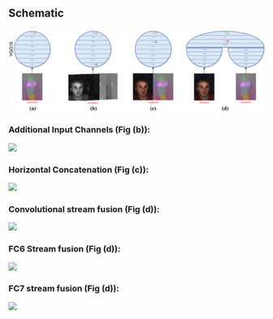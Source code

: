## Schematic
![](arqs.png)

### Additional Input Channels (Fig (b)):
![](VGG16-OF_None.png)

### Horizontal Concatenation (Fig (c)):
![](VGG16-OF_Horizontal.png)

### Convolutional stream fusion (Fig (d)):
![](VGG16-OF_Conv.png)

### FC6 Stream fusion (Fig (d)):
![](VGG16-OF_FC6.png)

### FC7 stream fusion (Fig (d)):
![](VGG16-OF_FC7.png)
